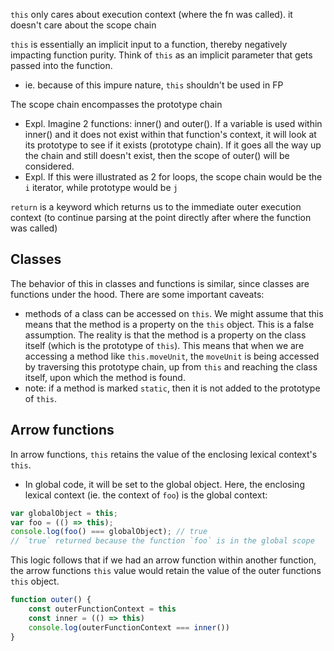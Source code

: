 
`this` only cares about execution context (where the fn was called). it doesn't care about the scope chain

`this` is essentially an implicit input to a function, thereby negatively impacting function purity. Think of `this` as an implicit parameter that gets passed into the function.
- ie. because of this impure nature, `this` shouldn't be used in FP

The scope chain encompasses the prototype chain
- Expl. Imagine 2 functions: inner() and outer(). If a variable is used within inner() and it does not exist within that function's context, it will look at its prototype to see if it exists (prototype chain). If it goes all the way up the chain and still doesn't exist, then the scope of outer() will be considered.
- Expl. If this were illustrated as 2 for loops, the scope chain would be the `i` iterator, while prototype would be `j`

`return` is a keyword which returns us to the immediate outer execution context (to continue parsing at the point directly after where the function was called)

## Classes
The behavior of this in classes and functions is similar, since classes are functions under the hood. There are some important caveats:
- methods of a class can be accessed on `this`. We might assume that this means that the method is a property on the `this` object. This is a false assumption. The reality is that the method is a property on the class itself (which is the prototype of `this`). This means that when we are accessing a method like `this.moveUnit`, the  `moveUnit` is being accessed by traversing this prototype chain, up from `this` and reaching the class itself, upon which the method is found.
- note: if a method is marked `static`, then it is not added to the prototype of `this`.

## Arrow functions
In arrow functions, `this` retains the value of the enclosing lexical context's `this`. 
- In global code, it will be set to the global object. Here, the enclosing lexical context (ie. the context of `foo`) is the global context:
```js
var globalObject = this;
var foo = (() => this);
console.log(foo() === globalObject); // true
// `true` returned because the function `foo` is in the global scope
```

This logic follows that if we had an arrow function within another function, the arrow functions `this` value would retain the value of the outer functions `this` object.
```js
function outer() {
	const outerFunctionContext = this
	const inner = (() => this)
	console.log(outerFunctionContext === inner())
}
```
